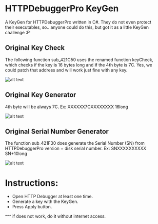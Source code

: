 # HTTPDebuggerPro KeyGen
A KeyGen for HTTPDebuggerPro written in C#.
They do not even protect their executables, so.. anyone could do this, but got it as a little KeyGen challenge :P

## Original Key Check
The following function sub_421C50 uses the renamed function keyCheck, which checks if the key is 16 bytes long and if the 4th byte is 7C. Yes, we could patch that address and will work just fine with any key.

![alt text](https://i.imgur.com/pOyddQ7.png)

## Original Key Generator

4th byte will be always 7C. Ex: XXXXXX7CXXXXXXXX 16long

![alt text](https://i.imgur.com/6YvdXxZ.png)

## Original Serial Number Generator

The function sub_421F30 does generate the Serial Number (SN) from HTTPDebuggerPro version + disk serial number.
Ex: SNXXXXXXXXXX SN+10long

![alt text](https://i.imgur.com/90wd2Eg.png)

# Instructions:
- Open HTTP Debugger at least one time.
- Generate a key with the KeyGen.
- Press Apply button.

^^^ if does not work, do it without internet access.
